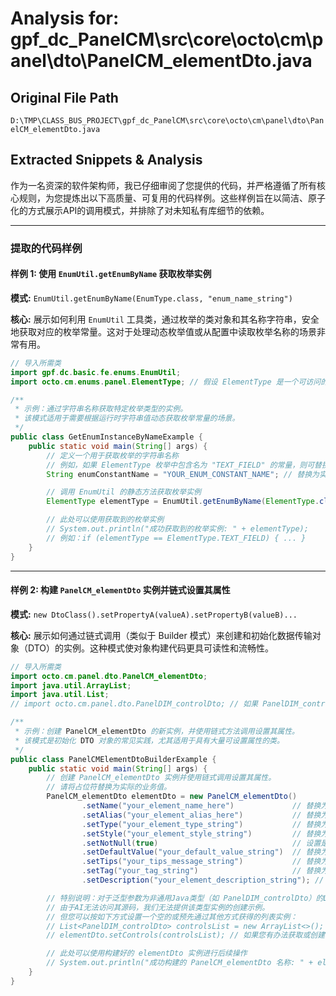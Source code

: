 # Analysis for: gpf_dc_PanelCM\src\core\octo\cm\panel\dto\PanelCM_elementDto.java

## Original File Path
`D:\TMP\CLASS_BUS_PROJECT\gpf_dc_PanelCM\src\core\octo\cm\panel\dto\PanelCM_elementDto.java`

## Extracted Snippets & Analysis
作为一名资深的软件架构师，我已仔细审阅了您提供的代码，并严格遵循了所有核心规则，为您提炼出以下高质量、可复用的代码样例。这些样例旨在以简洁、原子化的方式展示API的调用模式，并排除了对未知私有库细节的依赖。

---

### 提取的代码样例

#### 样例 1: 使用 `EnumUtil.getEnumByName` 获取枚举实例

**模式:** `EnumUtil.getEnumByName(EnumType.class, "enum_name_string")`

**核心:** 展示如何利用 `EnumUtil` 工具类，通过枚举的类对象和其名称字符串，安全地获取对应的枚举常量。这对于处理动态枚举值或从配置中读取枚举名称的场景非常有用。

```java
// 导入所需类
import gpf.dc.basic.fe.enums.EnumUtil;
import octo.cm.enums.panel.ElementType; // 假设 ElementType 是一个可访问的枚举类

/**
 * 示例：通过字符串名称获取特定枚举类型的实例。
 * 该模式适用于需要根据运行时字符串值动态获取枚举常量的场景。
 */
public class GetEnumInstanceByNameExample {
    public static void main(String[] args) {
        // 定义一个用于获取枚举的字符串名称
        // 例如，如果 ElementType 枚举中包含名为 "TEXT_FIELD" 的常量，则可替换为 "TEXT_FIELD"
        String enumConstantName = "YOUR_ENUM_CONSTANT_NAME"; // 替换为实际的枚举常量名称字符串

        // 调用 EnumUtil 的静态方法获取枚举实例
        ElementType elementType = EnumUtil.getEnumByName(ElementType.class, enumConstantName);

        // 此处可以使用获取到的枚举实例
        // System.out.println("成功获取到的枚举实例: " + elementType);
        // 例如：if (elementType == ElementType.TEXT_FIELD) { ... }
    }
}
```

---

#### 样例 2: 构建 `PanelCM_elementDto` 实例并链式设置其属性

**模式:** `new DtoClass().setPropertyA(valueA).setPropertyB(valueB)...`

**核心:** 展示如何通过链式调用（类似于 Builder 模式）来创建和初始化数据传输对象（DTO）的实例。这种模式使对象构建代码更具可读性和流畅性。

```java
// 导入所需类
import octo.cm.panel.dto.PanelCM_elementDto;
import java.util.ArrayList;
import java.util.List;
// import octo.cm.panel.dto.PanelDIM_controlDto; // 如果 PanelDIM_controlDto 源代码可访问，则可导入并用于列表填充

/**
 * 示例：创建 PanelCM_elementDto 的新实例，并使用链式方法调用设置其属性。
 * 该模式是初始化 DTO 对象的常见实践，尤其适用于具有大量可设置属性的类。
 */
public class PanelCMElementDtoBuilderExample {
    public static void main(String[] args) {
        // 创建 PanelCM_elementDto 实例并使用链式调用设置其属性。
        // 请将占位符替换为实际的业务值。
        PanelCM_elementDto elementDto = new PanelCM_elementDto()
                .setName("your_element_name_here")             // 替换为元素名称，例如 "用户名输入框"
                .setAlias("your_element_alias_here")           // 替换为元素别名，例如 "username_input"
                .setType("your_element_type_string")           // 替换为元素类型，例如 "TEXT_FIELD" 或 "BUTTON"
                .setStyle("your_element_style_string")         // 替换为元素样式，例如 "width:100%; border:1px solid #ccc;"
                .setNotNull(true)                              // 设置是否不可为空，true 表示不可为空，false 表示可为空
                .setDefaultValue("your_default_value_string")  // 替换为元素的默认值
                .setTips("your_tips_message_string")           // 替换为提示文字，例如 "请输入您的用户名"
                .setTag("your_tag_string")                     // 替换为分类标签，例如 "表单元素"
                .setDescription("your_element_description_string"); // 替换为元素的详细说明

        // 特别说明：对于泛型参数为非通用Java类型（如 PanelDIM_controlDto）的List字段，
        // 由于AI无法访问其源码，我们无法提供该类型实例的创建示例。
        // 但您可以按如下方式设置一个空的或预先通过其他方式获得的列表实例：
        // List<PanelDIM_controlDto> controlsList = new ArrayList<>();
        // elementDto.setControls(controlsList); // 如果您有办法获取或创建 PanelDIM_controlDto 实例，可以将其添加到 controlsList 中

        // 此处可以使用构建好的 elementDto 实例进行后续操作
        // System.out.println("成功构建的 PanelCM_elementDto 名称: " + elementDto.getName());
    }
}
```